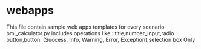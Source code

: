 # webapps
This file contain sample web apps templates for every scenario 
bmi_calculator.py includes operations like : title,number_input,radio button,button: (Success, Info, Warning, Error, Exception),selection box Only
